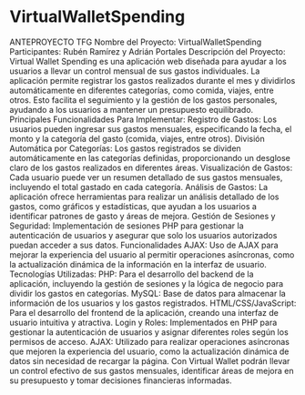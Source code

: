 # VirtualWalletSpending
ANTEPROYECTO TFG
Nombre del Proyecto:  VirtualWalletSpending
Participantes: Rubén Ramírez y Adrián Portales
Descripción del Proyecto: 
Virtual Wallet Spending es una aplicación web diseñada para ayudar a los usuarios a llevar un control mensual de sus gastos individuales. La aplicación permite registrar los gastos realizados durante el mes y dividirlos automáticamente en diferentes categorías, como comida, viajes, entre otros. Esto facilita el seguimiento y la gestión de los gastos personales, ayudando a los usuarios a mantener un presupuesto equilibrado.
Principales Funcionalidades Para Implementar:
Registro de Gastos: Los usuarios pueden ingresar sus gastos mensuales, especificando la fecha, el monto y la categoría del gasto (comida, viajes, entre otros).
División Automática por Categorías: Los gastos registrados se dividen automáticamente en las categorías definidas, proporcionando un desglose claro de los gastos realizados en diferentes áreas.
Visualización de Gastos: Cada usuario puede ver un resumen detallado de sus gastos mensuales, incluyendo el total gastado en cada categoría.
Análisis de Gastos: La aplicación ofrece herramientas para realizar un análisis detallado de los gastos, como gráficos y estadísticas, que ayudan a los usuarios a identificar patrones de gasto y áreas de mejora.
Gestión de Sesiones y Seguridad: Implementación de sesiones PHP para gestionar la autenticación de usuarios y asegurar que solo los usuarios autorizados puedan acceder a sus datos.
Funcionalidades AJAX: Uso de AJAX para mejorar la experiencia del usuario al permitir operaciones asíncronas, como la actualización dinámica de la información en la interfaz de usuario.
Tecnologías Utilizadas:
PHP: Para el desarrollo del backend de la aplicación, incluyendo la gestión de sesiones y la lógica de negocio para dividir los gastos en categorías.
MySQL: Base de datos para almacenar la información de los usuarios y los gastos registrados.
HTML/CSS/JavaScript: Para el desarrollo del frontend de la aplicación, creando una interfaz de usuario intuitiva y atractiva.
Login y Roles: Implementados en PHP para gestionar la autenticación de usuarios y asignar diferentes roles según los permisos de acceso.
AJAX: Utilizado para realizar operaciones asíncronas que mejoren la experiencia del usuario, como la actualización dinámica de datos sin necesidad de recargar la página.
Con Virtual Wallet podrán llevar un control efectivo de sus gastos mensuales, identificar áreas de mejora en su presupuesto y tomar decisiones financieras informadas.
